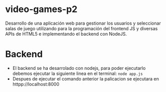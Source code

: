 # video-games-p2
Desarrollo de una aplicación web para gestionar los usuarios y seleccionar salas de juego utilizando para la programación del frontend JS y diversas APIs de HTML5 e implementando el backend con NodeJS.
# Backend
- El backend se ha desarrolado con nodejs, para poder ejecutarlo debemos ejecutar la siguiente linea en el terminal:
`node app.js`
- Despues de ejecutar el comando anterior la palicacion se ejecutara en httpp://localhost:8000

